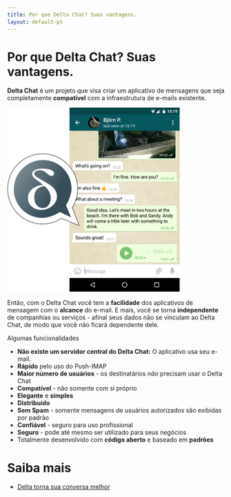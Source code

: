 ```yaml
---
title: Por que Delta Chat? Suas vantagens.
layout: default-pt
---
```


# Por que Delta Chat? Suas vantagens.

**Delta Chat** é um projeto que visa criar um aplicativo de mensagens que seja
completamente **compatível** com a infraestrutura de e-mails existente.

![Screenshot](../assets/features/start-img4.png)

Então, com o Delta Chat você tem a **facilidade** dos aplicativos de mensagem com o
**alcance** do e-mail. E mais, você se torna **independente** de companhias ou
serviços - afinal seus dados não se vinculam ao Delta Chat, de modo que você não ficará
dependente dele.

Algumas funcionalidades

- **Não existe um servidor central do Delta Chat:** O aplicativo usa seu e-mail.
- **Rápido** pelo uso do Push-IMAP
- **Maior número de usuários** - os destinatários _não_ precisam usar o Delta Chat
- **Compatível** - não somente com si próprio
- **Elegante** e **simples**
- **Distribuído** 
- **Sem Spam** - somente mensagens de usuários autorizados são exibidas por padrão
- **Confiável** - seguro para uso profissional
- **Seguro** - pode até mesmo ser utilizado para seus negócios
- Totalmente desenvolvido com **código aberto** e baseado em **padrões**

# Saiba mais

- [Delta torna sua conversa melhor](../en/delta-makes-chatting-better)


